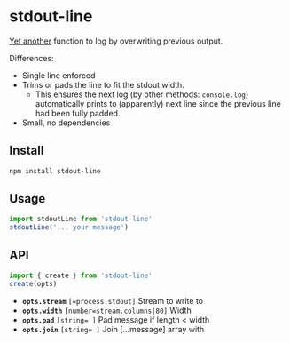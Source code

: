 # stdout-line

[Yet another] function to log by overwriting previous output.

Differences:

* Single line enforced
* Trims or pads the line to fit the stdout width.
  - This ensures the next log (by other methods: `console.log`) automatically prints to (apparently) next line since the previous line had been fully padded.
* Small, no dependencies

[Yet another]: https://www.npmjs.com/search?q=log+update

## Install

```sh
npm install stdout-line
```

## Usage

```js
import stdoutLine from 'stdout-line'
stdoutLine('... your message')
```

## API

```js
import { create } from 'stdout-line'
create(opts)
```

* **`opts.stream`** `[=process.stdout]` Stream to write to
* **`opts.width`** `[number=stream.columns|80]` Width
* **`opts.pad`** `[string= ]` Pad message if length < width
* **`opts.join`** `[string= ]` Join [...message] array with

